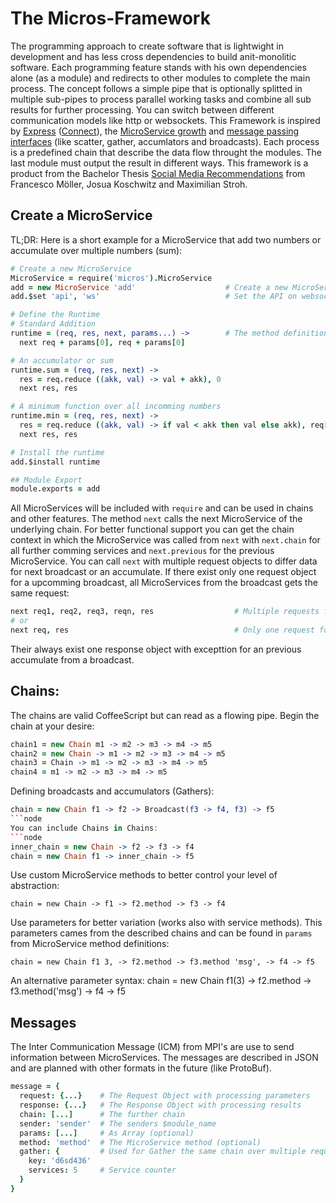# The Micros-Framework
The programming approach to create software that is lightwight in development and has less cross dependencies to build anit-monolitic software. Each programming feature stands with his own dependencies alone (as a module) and redirects to other modules to complete the main process. The concept follows a simple pipe that is optionally splitted in multiple sub-pipes to process parallel working tasks and combine all sub results for further processing. You can switch between different communication models like http or websockets. This Framework is inspired by [Express](http://expressjs.com) ([Connect](http://www.senchalabs.org/connect/)), the [MicroService growth](http://martinfowler.com/articles/microservices.html) and [message passing interfaces](http://de.wikipedia.org/wiki/Message_Passing_Interface) (like scatter, gather, accumlators and broadcasts). Each process is a predefined chain that describe the data flow throught the modules. The last module must output the result in different ways. This framework is a product from the Bachelor Thesis [Social Media Recommendations](http://vsr.informatik.tu-chemnitz.de/edu/studentprojects/2013/024) from Francesco Möller, Josua Koschwitz and Maximilian Stroh.

## Create a MicroService
TL;DR: Here is a short example for a MicroService that add two numbers or accumulate over multiple numbers (sum):
```coffeescript
# Create a new MicroService
MicroService = require('micros').MicroService
add = new MicroService 'add'                    # Create a new MicroService with a given name
add.$set 'api', 'ws'                            # Set the API on websockets

# Define the Runtime
# Standard Addition
runtime = (req, res, next, params...) ->        # The method definition follows an Express middleware with optional params
  next req + params[0], req + params[0]

# An accumulator or sum
runtime.sum = (req, res, next) ->
  res = req.reduce ((akk, val) -> val + akk), 0
  next res, res

# A minimum function over all incomming numbers
runtime.min = (req, res, next) ->
  res = req.reduce ((akk, val) -> if val < akk then val else akk), req[0]
  next res, res

# Install the runtime
add.$install runtime

## Module Export
module.exports = add
```
All MicroServices will be included with `require` and can be used in chains and other features. The method `next` calls the next MicroService of the underlying chain. For better functional support you can get the chain context in which the MicroService was called from `next` with `next.chain` for all further comming services and `next.previous` for the previous MicroService. You can call `next` with multiple request objects to differ data for next broadcast or an accumulate.
If there exist only one request object for a upcomming broadcast, all MicroServices from the broadcast gets the same request:
```coffeescript
next req1, req2, req3, reqn, res                  # Multiple requests for Broadcast
# or
next req, res                                     # Only one request for all Broadcast links
```
Their always exist one response object with excepttion for an previous accumulate from a broadcast.

## Chains:
The chains are valid CoffeeScript but can read as a flowing pipe.
Begin the chain at your desire:
```coffeescript
chain1 = new Chain m1 -> m2 -> m3 -> m4 -> m5
chain2 = new Chain -> m1 -> m2 -> m3 -> m4 -> m5
chain3 = Chain -> m1 -> m2 -> m3 -> m4 -> m5
chain4 = m1 -> m2 -> m3 -> m4 -> m5
```
Defining broadcasts and accumulators (Gathers):
```coffeescript
chain = new Chain f1 -> f2 -> Broadcast(f3 -> f4, f3) -> f5
```node
You can include Chains in Chains:
```node
inner_chain = new Chain -> f2 -> f3 -> f4
chain = new Chain f1 -> inner_chain -> f5
```
Use custom MicroService methods to better control your level of abstraction:
```
chain = new Chain -> f1 -> f2.method -> f3 -> f4
```
Use parameters for better variation (works also with service methods).
This parameters cames from the described chains and can be found in `params` from MicroService method definitions:
```
chain = new Chain f1 3, -> f2.method -> f3.method 'msg', -> f4 -> f5
```
An alternative parameter syntax:
chain = new Chain f1(3) -> f2.method -> f3.method('msg') -> f4 -> f5

## Messages
The Inter Communication Message (ICM) from MPI's are use to send information between MicroServices. The messages are described in JSON and are planned with other formats in the future (like ProtoBuf).
```coffeescript
message = {
  request: {...}    # The Request Object with processing parameters
  response: {...}   # The Response Object with processing results
  chain: [...]      # The further chain
  sender: 'sender'  # The senders $module_name
  params: [...]     # As Array (optional)
  method: 'method'  # The MicroService method (optional)
  gather: {         # Used for Gather the same chain over multiple requests (optional)
    key: 'd6sd436'
    services: 5     # Service counter
  }
}
```